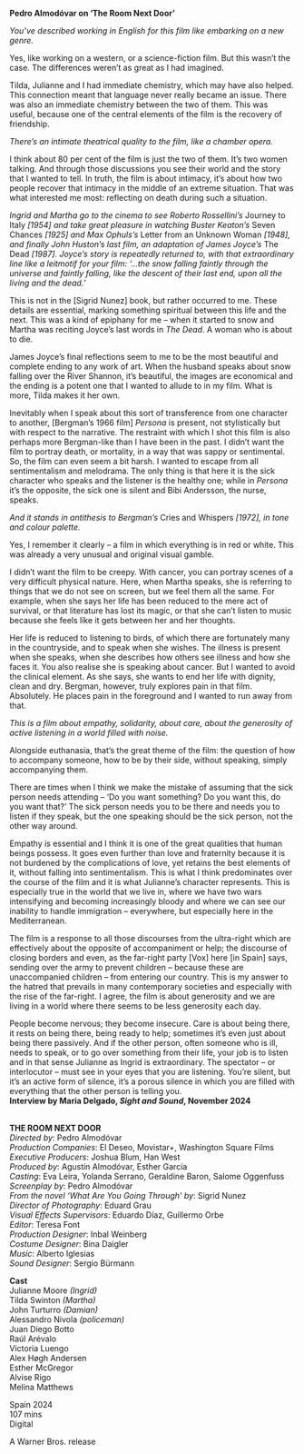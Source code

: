 
**Pedro Almodóvar on ‘The Room Next Door’**

_You’ve described working in English for this film like embarking on a new genre._

Yes, like working on a western, or a science-fiction film. But this wasn’t the case. The differences weren’t as great as I had imagined.

Tilda, Julianne and I had immediate chemistry, which may have also helped. This connection meant that language never really became an issue. There was also an immediate chemistry between the two of them. This was useful, because one of the central elements of the film is the recovery of friendship.

_There’s an intimate theatrical quality to the film, like a chamber opera._

I think about 80 per cent of the film is just the two of them. It’s two women talking. And through those discussions you see their world and the story that I wanted to tell. In truth, the film is about intimacy, it’s about how two people recover that intimacy in the middle of an extreme situation. That was what interested me most: reflecting on death during such a situation.

_Ingrid and Martha go to the cinema to see Roberto Rossellini’s_ Journey to Italy _[1954] and take great pleasure in watching Buster Keaton’s_ Seven Chances _[1925] and Max Ophuls’s_ Letter from an Unknown Woman _[1948], and finally John Huston’s last film, an adaptation of James Joyce’s_ The Dead _[1987]. Joyce’s story is repeatedly returned to, with that extraordinary line like a leitmotif for your film: ‘…the snow falling faintly through the universe and faintly falling, like the descent of their last end, upon all the living and the dead.’_

This is not in the [Sigrid Nunez] book, but rather occurred to me. These details are essential, marking something spiritual between this life and the next. This was a kind of epiphany for me – when it started to snow and Martha was reciting Joyce’s last words in _The Dead_. A woman who is about to die.

James Joyce’s final reflections seem to me to be the most beautiful and complete ending to any work of art. When the husband speaks about snow falling over the River Shannon, it’s beautiful, the images are economical and the ending is a potent one that I wanted to allude to in my film. What is more, Tilda makes it her own.

Inevitably when I speak about this sort of transference from one character to another, [Bergman’s 1966 film] _Persona_ is present, not stylistically but with respect to the narrative. The restraint with which I shot this film is also perhaps more Bergman-like than I have been in the past. I didn’t want the film to portray death, or mortality, in a way that was sappy or sentimental. So, the film can even seem a bit harsh. I wanted to escape from all sentimentalism and melodrama. The only thing is that here it is the sick character who speaks and the listener is the healthy one; while in _Persona_ it’s the opposite, the sick one is silent and Bibi Andersson, the nurse, speaks.

_And it stands in antithesis to Bergman’s_ Cries and Whispers _[1972], in tone and colour palette._

Yes, I remember it clearly – a film in which everything is in red or white. This was already a very unusual and original visual gamble.

I didn’t want the film to be creepy. With cancer, you can portray scenes of a very difficult physical nature. Here, when Martha speaks, she is referring to things that we do not see on screen, but we feel them all the same. For example, when she says her life has been reduced to the mere act of survival, or that literature has lost its magic, or that she can’t listen to music because she feels like it gets between her and her thoughts.

Her life is reduced to listening to birds, of which there are fortunately many in the countryside, and to speak when she wishes. The illness is present when she speaks, when she describes how others see illness and how she faces it. You also realise she is speaking about cancer. But I wanted to avoid the clinical element. As she says, she wants to end her life with dignity, clean and dry. Bergman, however, truly explores pain in that film. Absolutely. He places pain in the foreground and I wanted to run away from that.

_This is a film about empathy, solidarity, about care, about the generosity of active listening in a world filled with noise._

Alongside euthanasia, that’s the great theme of the film: the question of how to accompany someone, how to be by their side, without speaking, simply accompanying them.

There are times when I think we make the mistake of assuming that the sick person needs attending – ‘Do you want something? Do you want this, do you want that?’ The sick person needs you to be there and needs you to listen if they speak, but the one speaking should be the sick person, not the other way around.

Empathy is essential and I think it is one of the great qualities that human beings possess. It goes even further than love and fraternity because it is not burdened by the complications of love, yet retains the best elements of it, without falling into sentimentalism. This is what I think predominates over the course of the film and it is what Julianne’s character represents. This is especially true in the world that we live in, where we have two wars intensifying and becoming increasingly bloody and where we can see our inability to handle immigration – everywhere, but especially here in the Mediterranean.

The film is a response to all those discourses from the ultra-right which are effectively about the opposite of accompaniment or help; the discourse of closing borders and even, as the far-right party [Vox] here [in Spain] says, sending over the army to prevent children – because these are unaccompanied children – from entering our country. This is my answer to the hatred that prevails in many contemporary societies and especially with the rise of the far-right. I agree, the film is about generosity and we are living in a world where there seems to be less generosity each day.

People become nervous; they become insecure. Care is about being there, it rests on being there, being ready to help; sometimes it’s even just about being there passively. And if the other person, often someone who is ill, needs to speak, or to go over something from their life, your job is to listen and in that sense Julianne as Ingrid is extraordinary. The spectator – or interlocutor – must see in your eyes that you are listening. You’re silent, but it’s an active form of silence, it’s a porous silence in which you are filled with everything that the other person is telling you.  
**Interview by Maria Delgado, _Sight and Sound_, November 2024**
<br><br>

**THE ROOM NEXT DOOR**  
_Directed by_: Pedro Almodóvar  
_Production Companies_: El Deseo, Movistar+, Washington Square Films  
_Executive Producers_: Joshua Blum, Han West  
_Produced by_: Agustín Almodóvar, Esther García  
_Casting_: Eva Leira, Yolanda Serrano,  Geraldine Baron, Salome Oggenfuss  
_Screenplay by_: Pedro Almodóvar  
_From the novel ‘What Are You Going Through’ by_: Sigrid Nunez  
_Director of Photography_: Eduard Grau  
_Visual Effects Supervisors_: Eduardo Díaz,  Guillermo Orbe  
_Editor_: Teresa Font  
_Production Designer_: Inbal Weinberg  
_Costume Designer_: Bina Daigler  
_Music_: Alberto Iglesias  
_Sound Designer_: Sergio Bürmann

**Cast**  
Julianne Moore _(Ingrid)_  
Tilda Swinton _(Martha)_  
John Turturro _(Damian)_  
Alessandro Nivola _(policeman)_  
Juan Diego Botto  
Raúl Arévalo  
Victoria Luengo  
Alex Høgh Andersen  
Esther McGregor  
Alvise Rigo  
Melina Matthews

Spain 2024  
107 mins  
Digital

A Warner Bros. release
<br><br>
<!--stackedit_data:
eyJoaXN0b3J5IjpbMTA3ODAyMzUwN119
-->